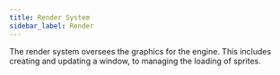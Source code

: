```yaml
---
title: Render System
sidebar_label: Render
---
```


The render system oversees the graphics for the engine. This includes creating and updating a window, to managing the loading of sprites.

